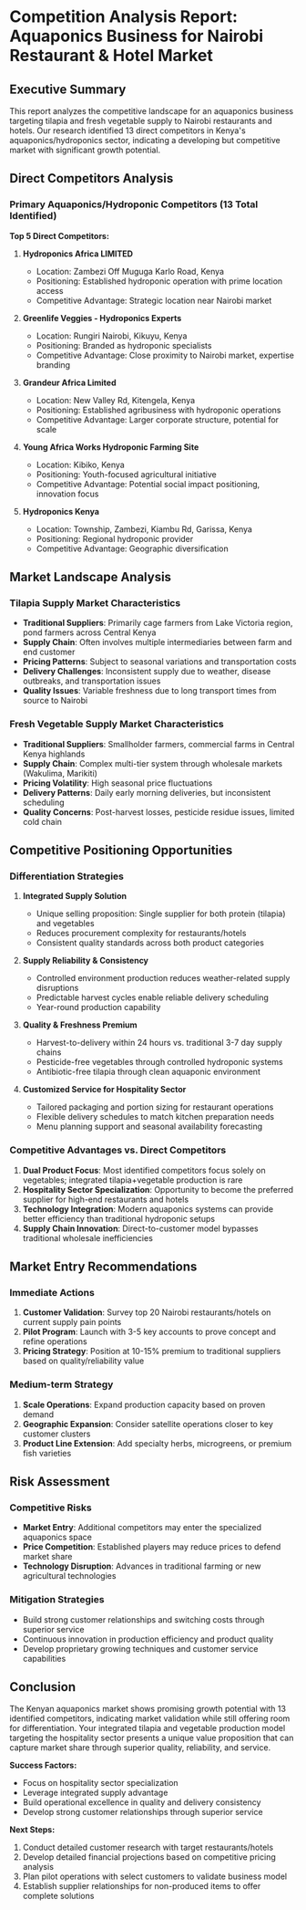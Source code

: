 # Competition Analysis Report: Aquaponics Business for Nairobi Restaurant & Hotel Market

## Executive Summary

This report analyzes the competitive landscape for an aquaponics business targeting tilapia and fresh vegetable supply to Nairobi restaurants and hotels. Our research identified 13 direct competitors in Kenya's aquaponics/hydroponics sector, indicating a developing but competitive market with significant growth potential.

## Direct Competitors Analysis

### Primary Aquaponics/Hydroponic Competitors (13 Total Identified)

**Top 5 Direct Competitors:**

1. **Hydroponics Africa LIMITED**
   - Location: Zambezi Off Muguga Karlo Road, Kenya
   - Positioning: Established hydroponic operation with prime location access
   - Competitive Advantage: Strategic location near Nairobi market

2. **Greenlife Veggies - Hydroponics Experts**
   - Location: Rungiri Nairobi, Kikuyu, Kenya  
   - Positioning: Branded as hydroponic specialists
   - Competitive Advantage: Close proximity to Nairobi market, expertise branding

3. **Grandeur Africa Limited**
   - Location: New Valley Rd, Kitengela, Kenya
   - Positioning: Established agribusiness with hydroponic operations
   - Competitive Advantage: Larger corporate structure, potential for scale

4. **Young Africa Works Hydroponic Farming Site**
   - Location: Kibiko, Kenya
   - Positioning: Youth-focused agricultural initiative
   - Competitive Advantage: Potential social impact positioning, innovation focus

5. **Hydroponics Kenya**
   - Location: Township, Zambezi, Kiambu Rd, Garissa, Kenya
   - Positioning: Regional hydroponic provider
   - Competitive Advantage: Geographic diversification

## Market Landscape Analysis

### Tilapia Supply Market Characteristics
- **Traditional Suppliers**: Primarily cage farmers from Lake Victoria region, pond farmers across Central Kenya
- **Supply Chain**: Often involves multiple intermediaries between farm and end customer
- **Pricing Patterns**: Subject to seasonal variations and transportation costs
- **Delivery Challenges**: Inconsistent supply due to weather, disease outbreaks, and transportation issues
- **Quality Issues**: Variable freshness due to long transport times from source to Nairobi

### Fresh Vegetable Supply Market Characteristics
- **Traditional Suppliers**: Smallholder farmers, commercial farms in Central Kenya highlands
- **Supply Chain**: Complex multi-tier system through wholesale markets (Wakulima, Marikiti)
- **Pricing Volatility**: High seasonal price fluctuations
- **Delivery Patterns**: Daily early morning deliveries, but inconsistent scheduling
- **Quality Concerns**: Post-harvest losses, pesticide residue issues, limited cold chain

## Competitive Positioning Opportunities

### Differentiation Strategies

1. **Integrated Supply Solution**
   - Unique selling proposition: Single supplier for both protein (tilapia) and vegetables
   - Reduces procurement complexity for restaurants/hotels
   - Consistent quality standards across both product categories

2. **Supply Reliability & Consistency**
   - Controlled environment production reduces weather-related supply disruptions
   - Predictable harvest cycles enable reliable delivery scheduling
   - Year-round production capability

3. **Quality & Freshness Premium**
   - Harvest-to-delivery within 24 hours vs. traditional 3-7 day supply chains
   - Pesticide-free vegetables through controlled hydroponic systems
   - Antibiotic-free tilapia through clean aquaponic environment

4. **Customized Service for Hospitality Sector**
   - Tailored packaging and portion sizing for restaurant operations
   - Flexible delivery schedules to match kitchen preparation needs
   - Menu planning support and seasonal availability forecasting

### Competitive Advantages vs. Direct Competitors

1. **Dual Product Focus**: Most identified competitors focus solely on vegetables; integrated tilapia+vegetable production is rare
2. **Hospitality Sector Specialization**: Opportunity to become the preferred supplier for high-end restaurants and hotels
3. **Technology Integration**: Modern aquaponics systems can provide better efficiency than traditional hydroponic setups
4. **Supply Chain Innovation**: Direct-to-customer model bypasses traditional wholesale inefficiencies

## Market Entry Recommendations

### Immediate Actions
1. **Customer Validation**: Survey top 20 Nairobi restaurants/hotels on current supply pain points
2. **Pilot Program**: Launch with 3-5 key accounts to prove concept and refine operations
3. **Pricing Strategy**: Position at 10-15% premium to traditional suppliers based on quality/reliability value

### Medium-term Strategy
1. **Scale Operations**: Expand production capacity based on proven demand
2. **Geographic Expansion**: Consider satellite operations closer to key customer clusters
3. **Product Line Extension**: Add specialty herbs, microgreens, or premium fish varieties

## Risk Assessment

### Competitive Risks
- **Market Entry**: Additional competitors may enter the specialized aquaponics space
- **Price Competition**: Established players may reduce prices to defend market share
- **Technology Disruption**: Advances in traditional farming or new agricultural technologies

### Mitigation Strategies
- Build strong customer relationships and switching costs through superior service
- Continuous innovation in production efficiency and product quality
- Develop proprietary growing techniques and customer service capabilities

## Conclusion

The Kenyan aquaponics market shows promising growth potential with 13 identified competitors, indicating market validation while still offering room for differentiation. Your integrated tilapia and vegetable production model targeting the hospitality sector presents a unique value proposition that can capture market share through superior quality, reliability, and service.

**Success Factors:**
- Focus on hospitality sector specialization
- Leverage integrated supply advantage
- Build operational excellence in quality and delivery consistency
- Develop strong customer relationships through superior service

**Next Steps:**
1. Conduct detailed customer research with target restaurants/hotels
2. Develop detailed financial projections based on competitive pricing analysis
3. Plan pilot operations with select customers to validate business model
4. Establish supplier relationships for non-produced items to offer complete solutions